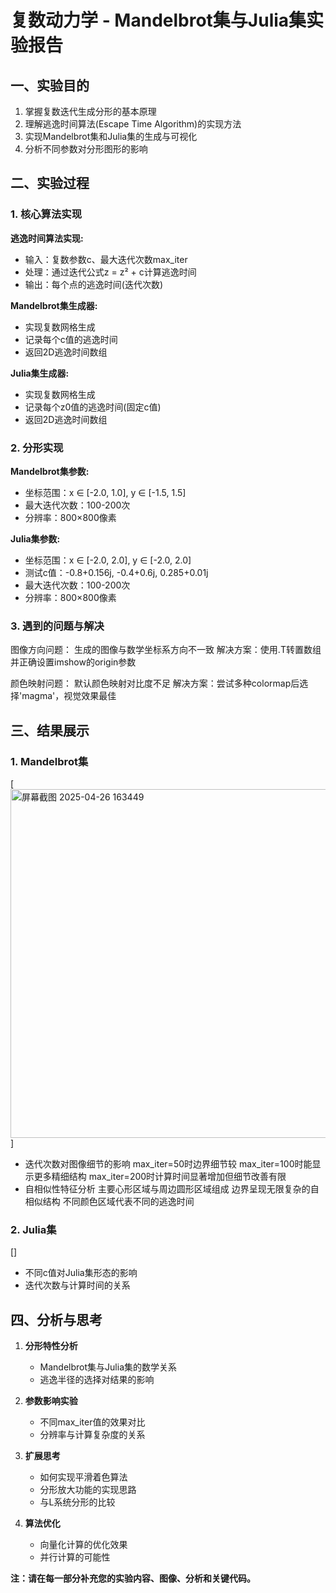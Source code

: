 # 复数动力学 - Mandelbrot集与Julia集实验报告

## 一、实验目的

1. 掌握复数迭代生成分形的基本原理
2. 理解逃逸时间算法(Escape Time Algorithm)的实现方法
3. 实现Mandelbrot集和Julia集的生成与可视化
4. 分析不同参数对分形图形的影响

## 二、实验过程

### 1. 核心算法实现

**逃逸时间算法实现:**
- 输入：复数参数c、最大迭代次数max_iter
- 处理：通过迭代公式z = z² + c计算逃逸时间
- 输出：每个点的逃逸时间(迭代次数)

**Mandelbrot集生成器:**
- 实现复数网格生成
- 记录每个c值的逃逸时间
- 返回2D逃逸时间数组

**Julia集生成器:**
- 实现复数网格生成
- 记录每个z0值的逃逸时间(固定c值)
- 返回2D逃逸时间数组

### 2. 分形实现

**Mandelbrot集参数:**
- 坐标范围：x ∈ [-2.0, 1.0], y ∈ [-1.5, 1.5]
- 最大迭代次数：100-200次
- 分辨率：800×800像素

**Julia集参数:**
- 坐标范围：x ∈ [-2.0, 2.0], y ∈ [-2.0, 2.0]
- 测试c值：-0.8+0.156j, -0.4+0.6j, 0.285+0.01j
- 最大迭代次数：100-200次
- 分辨率：800×800像素

### 3. 遇到的问题与解决
图像方向问题：
生成的图像与数学坐标系方向不一致
解决方案：使用.T转置数组并正确设置imshow的origin参数

颜色映射问题：
默认颜色映射对比度不足
解决方案：尝试多种colormap后选择'magma'，视觉效果最佳

## 三、结果展示

### 1. Mandelbrot集
[<img width="558" alt="屏幕截图 2025-04-26 163449" src="https://github.com/user-attachments/assets/e3f69d20-aaca-44c4-86bf-29e8f418bc0f" />
]
- 迭代次数对图像细节的影响
  max_iter=50时边界细节较
  max_iter=100时能显示更多精细结构
  max_iter=200时计算时间显著增加但细节改善有限
- 自相似性特征分析
  主要心形区域与周边圆形区域组成
  边界呈现无限复杂的自相似结构
  不同颜色区域代表不同的逃逸时间


### 2. Julia集 
[]
- 不同c值对Julia集形态的影响
- 迭代次数与计算时间的关系

## 四、分析与思考

1. **分形特性分析**
   - Mandelbrot集与Julia集的数学关系
   - 逃逸半径的选择对结果的影响

2. **参数影响实验**
   - 不同max_iter值的效果对比
   - 分辨率与计算复杂度的关系

3. **扩展思考**
   - 如何实现平滑着色算法
   - 分形放大功能的实现思路
   - 与L系统分形的比较

4. **算法优化**
   - 向量化计算的优化效果
   - 并行计算的可能性

**注：请在每一部分补充您的实验内容、图像、分析和关键代码。**
